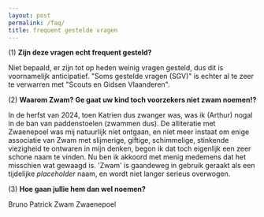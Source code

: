 ```yaml
---
layout: post
permalink: /faq/
title: frequent gestelde vragen
---
```


(1) **Zijn deze vragen echt frequent gesteld?**

Niet bepaald, er zijn tot op heden weinig vragen gesteld, dus dit is
voornamelijk anticipatief. "Soms gestelde vragen (SGV)" is echter al te zeer te
verwarren met "Scouts en Gidsen Vlaanderen".

(2) **Waarom Zwam? Ge gaat uw kind toch voorzekers niet zwam noemen!?**

In de herfst van 2024, toen Katrien dus zwanger was, was ik (Arthur) nogal
in de ban van paddenstoelen (zwammen dus). De alliteratie met
Zwaenepoel was mij natuurlijk niet ontgaan, en niet meer instaat om enige
associatie van Zwam met slijmerige, giftige, schimmelige, stinkende viezigheid
te ontwaren in mijn denken, begon ik dat toch eigenlijk een zeer schone naam te
vinden. Nu ben ik akkoord met menig medemens dat het misschien wat gewaagd is.
'Zwam' is gaandeweg in gebruik geraakt als een tijdelijke *placeholder* naam,
en wordt niet langer serieus overwogen.

(3) **Hoe gaan jullie hem dan wel noemen?**

Bruno Patrick Zwam Zwaenepoel
